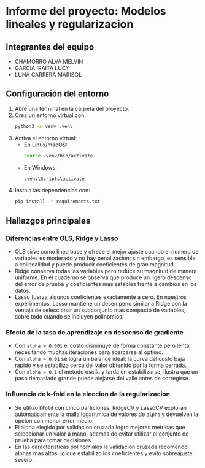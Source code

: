 # Informe del proyecto: Modelos lineales y regularizacion

## Integrantes del equipo
- CHAMORRO ALVA MELVIN
- GARCIA IRAITA LUCY 
- LUNA CARRERA MARISOL

## Configuración del entorno

1. Abre una terminal en la carpeta del proyecto.
2. Crea un entorno virtual con:
    ```bash
    python3 -m venv .venv
    ```
3. Activa el entorno virtual:
    - En Linux/macOS:
      ```bash
      source .venv/bin/activate
      ```
    - En Windows:
      ```bash
      .venv\Scripts\activate
      ```
4. Instala las dependencias con:
    ```bash
    pip install -r requirements.txt
    ```
## Hallazgos principales

### Diferencias entre OLS, Ridge y Lasso
- OLS sirve como linea base y ofrece el mejor ajuste cuando el numero de variables es moderado y no hay penalizacion; sin embargo, es sensible a colinealidad y puede producir coeficientes de gran magnitud.
- Ridge conserva todas las variables pero reduce su magnitud de manera uniforme. En el cuaderno se observa que produce un ligero descenso del error de prueba y coeficientes mas estables frente a cambios en los datos.
- Lasso fuerza algunos coeficientes exactamente a cero. En nuestros experimentos, Lasso mantiene un desempeno similar a Ridge con la ventaja de seleccionar un subconjunto mas compacto de variables, sobre todo cuando se incluyen polinomios.

### Efecto de la tasa de aprendizaje en descenso de gradiente
- Con `alpha = 0.001` el costo disminuye de forma constante pero lenta, necesitando muchas iteraciones para acercarse al optimo.
- Con `alpha = 0.01` se logra un balance ideal: la curva del costo baja rapido y se estabiliza cerca del valor obtenido por la forma cerrada.
- Con `alpha = 0.1` el metodo oscila y tarda en estabilizarse; ilustra que un paso demasiado grande puede alejarse del valle antes de corregirse.

### Influencia de k-fold en la eleccion de la regularizacion
- Se utilizo `KFold` con cinco particiones. RidgeCV y LassoCV exploran automaticamente la malla logaritmica de valores de `alpha` y devuelven la opcion con menor error medio.
- El alpha elegido por validacion cruzada logro mejores metricas que seleccionar un valor a mano, ademas de evitar utilizar el conjunto de prueba para tomar decisiones.
- En las caracteristicas polinomiales la validacion cruzada recomendo alphas mas altos, lo que estabilizo los coeficientes y evito sobreajuste severo.
